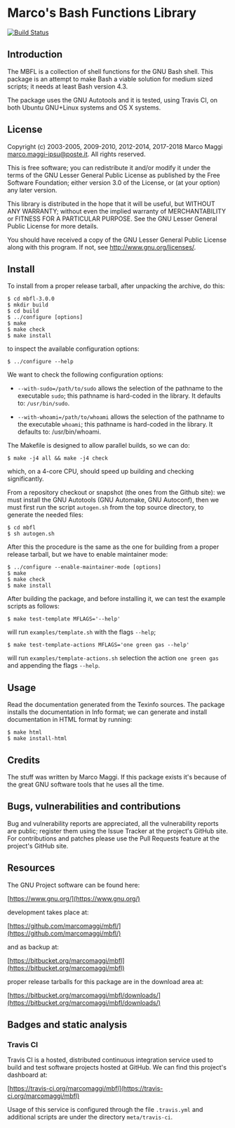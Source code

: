 # Marco's Bash Functions Library

[![Build Status](https://travis-ci.org/marcomaggi/mbfl.svg?branch=master)](https://travis-ci.org/marcomaggi/mbfl)


## Introduction

The MBFL  is a  collection of  shell functions for  the GNU  Bash shell.
This package  is an attempt  to make Bash  a viable solution  for medium
sized scripts; it needs at least Bash version 4.3.

The package uses the GNU Autotools and it is tested, using Travis CI, on
both Ubuntu GNU+Linux systems and OS X systems.


## License

Copyright (c) 2003-2005, 2009-2010, 2012-2014, 2017-2018 Marco Maggi
<marco.maggi-ipsu@poste.it>.  All rights reserved.

This is  free software; you can  redistribute it and/or modify  it under
the terms of  the GNU Lesser General Public License  as published by the
Free Software Foundation; either version 3.0 of the License, or (at your
option) any later version.

This library  is distributed  in the  hope that it  will be  useful, but
WITHOUT   ANY   WARRANTY;  without   even   the   implied  warranty   of
MERCHANTABILITY or FITNESS FOR A PARTICULAR PURPOSE.  See the GNU Lesser
General Public License for more details.

You should have received a copy of the GNU Lesser General Public License
along with this program.  If not, see <http://www.gnu.org/licenses/>.


## Install

To install from  a proper release tarball, after  unpacking the archive,
do this:

```
$ cd mbfl-3.0.0
$ mkdir build
$ cd build
$ ../configure [options]
$ make
$ make check
$ make install
```

to inspect the available configuration options:

```
$ ../configure --help
```

  We want to check the following configuration options:

* `--with-sudo=/path/to/sudo` allows  the selection  of the  pathname to
  the executable `sudo`; this pathname is hard-coded in the library.  It
  defaults to: `/usr/bin/sudo`.

* `--with-whoami=/path/to/whoami` allows  the selection of  the pathname
  to  the  executable  `whoami`;  this pathname  is  hard-coded  in  the
  library.  It defaults to: /usr/bin/whoami.

The Makefile is designed to allow parallel builds, so we can do:

```
$ make -j4 all && make -j4 check
```

which,  on  a  4-core  CPU,   should  speed  up  building  and  checking
significantly.

From a repository checkout or snapshot  (the ones from the Github site):
we must install the GNU Autotools  (GNU Automake, GNU Autoconf), then we
must first run the script `autogen.sh` from the top source directory, to
generate the needed files:

```
$ cd mbfl
$ sh autogen.sh

```

After this  the procedure  is the same  as the one  for building  from a
proper release tarball, but we have to enable maintainer mode:

```
$ ../configure --enable-maintainer-mode [options]
$ make
$ make check
$ make install
```

After building  the package, and before  installing it, we can  test the
example scripts as follows:

```
$ make test-template MFLAGS='--help'
```

will run `examples/template.sh` with the flags `--help`;

```
$ make test-template-actions MFLAGS='one green gas --help'
```

will run `examples/template-actions.sh` selection  the action `one green
gas` and appending the flags `--help`.


## Usage

Read the documentation generated from  the Texinfo sources.  The package
installs the documentation  in Info format; we can  generate and install
documentation in HTML format by running:

```
$ make html
$ make install-html
```

## Credits

The  stuff was  written by  Marco Maggi.   If this  package exists  it's
because of the great GNU software tools that he uses all the time.


## Bugs, vulnerabilities and contributions

Bug  and vulnerability  reports are  appreciated, all  the vulnerability
reports  are  public; register  them  using  the  Issue Tracker  at  the
project's GitHub  site.  For  contributions and  patches please  use the
Pull Requests feature at the project's GitHub site.


## Resources

The GNU Project software can be found here:

[https://www.gnu.org/](https://www.gnu.org/)

development takes place at:

[https://github.com/marcomaggi/mbfl/](https://github.com/marcomaggi/mbfl/)

and as backup at:

[https://bitbucket.org/marcomaggi/mbfl](https://bitbucket.org/marcomaggi/mbfl)

proper release tarballs for this package are in the download area at:

[https://bitbucket.org/marcomaggi/mbfl/downloads/](https://bitbucket.org/marcomaggi/mbfl/downloads/)


## Badges and static analysis

### Travis CI

Travis CI is  a hosted, distributed continuous  integration service used
to build and test software projects  hosted at GitHub.  We can find this
project's dashboard at:

[https://travis-ci.org/marcomaggi/mbfl](https://travis-ci.org/marcomaggi/mbfl)

Usage of this  service is configured through the  file `.travis.yml` and
additional scripts are under the directory `meta/travis-ci`.

